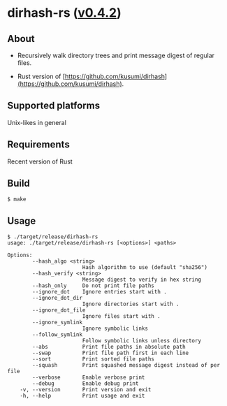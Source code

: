 dirhash-rs ([v0.4.2](https://github.com/kusumi/dirhash-rs/releases/tag/v0.4.2))
========

## About

+ Recursively walk directory trees and print message digest of regular files.

+ Rust version of [https://github.com/kusumi/dirhash](https://github.com/kusumi/dirhash).

## Supported platforms

Unix-likes in general

## Requirements

Recent version of Rust

## Build

    $ make

## Usage

    $ ./target/release/dirhash-rs
    usage: ./target/release/dirhash-rs [<options>] <paths>
    
    Options:
            --hash_algo <string>
                            Hash algorithm to use (default "sha256")
            --hash_verify <string>
                            Message digest to verify in hex string
            --hash_only     Do not print file paths
            --ignore_dot    Ignore entries start with .
            --ignore_dot_dir
                            Ignore directories start with .
            --ignore_dot_file
                            Ignore files start with .
            --ignore_symlink
                            Ignore symbolic links
            --follow_symlink
                            Follow symbolic links unless directory
            --abs           Print file paths in absolute path
            --swap          Print file path first in each line
            --sort          Print sorted file paths
            --squash        Print squashed message digest instead of per file
            --verbose       Enable verbose print
            --debug         Enable debug print
        -v, --version       Print version and exit
        -h, --help          Print usage and exit
